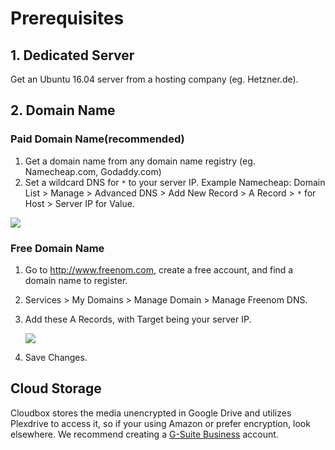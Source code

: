 # Prerequisites

## 1. Dedicated Server

Get an Ubuntu 16.04 server from a hosting company (eg. Hetzner.de).



## 2. Domain Name
### Paid Domain Name(recommended)
1. Get a domain name from any domain name registry (eg. Namecheap.com, Godaddy.com)
2. Set a wildcard DNS for `*` to your server IP. 
    Example Namecheap: Domain List > Manage > Advanced DNS > Add New Record > A Record > `*` for Host > Server IP for Value.

![](http://i.imgur.com/CjjsRDi.png)

### Free Domain Name
1. Go to http://www.freenom.com, create a free account, and find a domain name to register. 
2. Services > My Domains > Manage Domain > Manage Freenom DNS.
3. Add these A Records, with Target being your server IP.

    ![](http://i.imgur.com/YK5kbso.png)
4. Save Changes.

## Cloud Storage ## 

Cloudbox stores the media unencrypted in Google Drive and utilizes Plexdrive to access it, so if your using Amazon or prefer encryption, look elsewhere. We recommend creating a [G-Suite Business](gsuite.google.com/pricing.html) account.